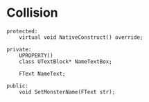 # Collision
	protected:
		virtual void NativeConstruct() override;

	private:
		UPROPERTY()
		class UTextBlock* NameTextBox;

		FText NameText;

	public:
		void SetMonsterName(FText str);
